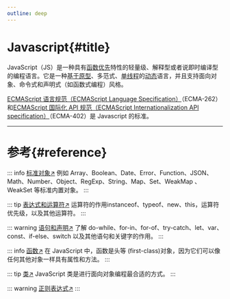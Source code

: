 ```yaml
---
outline: deep
---
```


# Javascript{#title}


JavaScript（JS）是一种具有[函数优先](https://developer.mozilla.org/zh-CN/docs/Glossary/First-class_Function)特性的轻量级、解释型或者说即时编译型的编程语言。它是一种[基于原型](https://developer.mozilla.org/zh-CN/docs/Glossary/Prototype-based_programming)、多范式、[单线程](https://developer.mozilla.org/zh-CN/docs/Glossary/Thread)的[动态](https://developer.mozilla.org/zh-CN/docs/Glossary/Dynamic_typing)语言，并且支持面向对象、命令式和声明式（如函数式编程）风格。

[ECMAScript 语言规范（ECMAScript Language Specification）](https://tc39.es/ecma262/)（ECMA-262）和[ECMAScript 国际化 API 规范（ECMAScript Internationalization API specification）](https://tc39.es/ecma402/)（ECMA-402）是 Javascript 的标准。

----

# 参考{#reference}

::: info [标准对象:arrow_upper_right:](https://developer.mozilla.org/zh-CN/docs/Web/JavaScript/Reference/Global_Objects)
例如 Array、Boolean、Date、Error、Function、JSON、Math、Number、Object、RegExp、String、Map、Set、WeakMap 、WeakSet 等标准内置对象。
:::

::: tip [表达式和运算符:arrow_upper_right:](https://developer.mozilla.org/zh-CN/docs/Web/JavaScript/Reference/Operators)
运算符的作用instanceof、typeof、new、this，运算符优先级，以及其他运算符。
:::

::: warning [语句和声明:arrow_upper_right:](https://developer.mozilla.org/zh-CN/docs/Web/JavaScript/Reference/Statements)
了解 do-while、for-in、for-of、try-catch、let、var、const、if-else、switch 以及其他语句和关键字的作用。
:::

::: info [函数:arrow_upper_right:](https://developer.mozilla.org/zh-CN/docs/Web/JavaScript/Reference/Functions)
在 JavaScript 中，函数是头等 (first-class)对象，因为它们可以像任何其他对象一样具有属性和方法。
:::

::: tip [类:arrow_upper_right:](https://developer.mozilla.org/zh-CN/docs/Web/JavaScript/Reference/Classes)
JavaScript 类是进行面向对象编程最合适的方式。
:::

::: warning [正则表达式:arrow_upper_right:](https://developer.mozilla.org/zh-CN/docs/Web/JavaScript/Reference/Regular_expressions)
:::